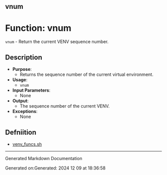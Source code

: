 ## vnum
# Function: vnum
`vnum` - Return the current VENV sequence number.
## Description
- **Purpose**: 
  - Returns the sequence number of the current virtual environment.
- **Usage**: 
  - `vnum`
- **Input Parameters**: 
  - None
- **Output**: 
  - The sequence number of the current VENV.
- **Exceptions**: 
  - None

## Defniition 

* [venv_funcs.sh](/bin/shinclude/venv_funcs.sh/venv_funcs_sh.md)


---

Generated Markdown Documentation

Generated on:Generated: 2024 12 09 at 18:36:58
